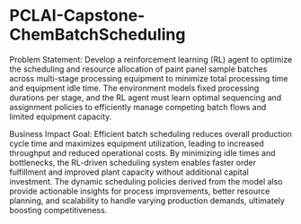 # PCLAI-Capstone-ChemBatchScheduling

Problem Statement: Develop a reinforcement learning (RL) agent to optimize the scheduling and resource allocation of paint panel sample batches across multi-stage processing equipment to minimize total processing time and equipment idle time. The environment models fixed processing durations per stage, and the RL agent must learn optimal sequencing and assignment policies to efficiently manage competing batch flows and limited equipment capacity.

Business Impact Goal: Efficient batch scheduling reduces overall production cycle time and maximizes equipment utilization, leading to increased throughput and reduced operational costs. By minimizing idle times and bottlenecks, the RL-driven scheduling system enables faster order fulfillment and improved plant capacity without additional capital investment. The dynamic scheduling policies derived from the model also provide actionable insights for process improvements, better resource planning, and scalability to handle varying production demands, ultimately boosting competitiveness.